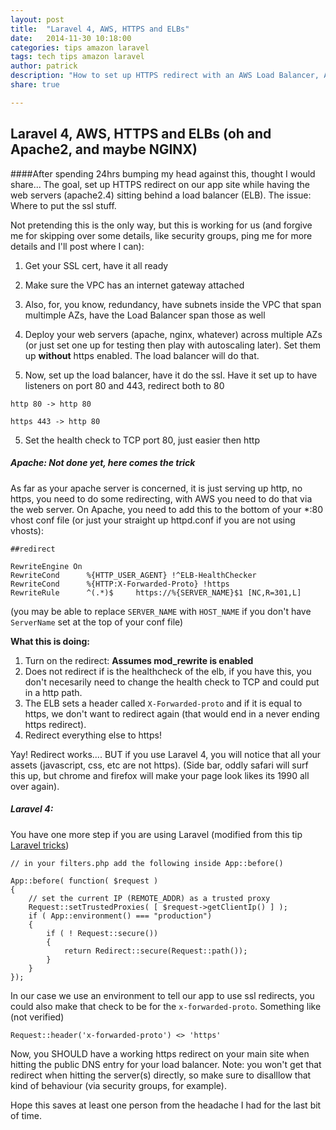 ```yaml
---
layout: post
title:  "Laravel 4, AWS, HTTPS and ELBs"
date:   2014-11-30 10:18:00
categories: tips amazon laravel
tags: tech tips amazon laravel
author: patrick
description: "How to set up HTTPS redirect with an AWS Load Balancer, Apache and Laravel 4"
share: true

---
```

## Laravel 4, AWS, HTTPS and ELBs (oh and Apache2, and maybe NGINX)


####After spending 24hrs bumping my head against this, thought I would share...
The goal, set up HTTPS redirect on our app site while having the web servers (apache2.4) sitting behind a load balancer (ELB).  The issue: Where to put the ssl stuff.

Not pretending this is the only way, but this is working for us (and forgive me for skipping over some details, like security groups, ping me for more details and I'll post where I can):

1. Get your SSL cert, have it all ready

1. Make sure the VPC has an internet gateway attached

2. Also, for, you know, redundancy, have subnets inside the VPC that span multimple AZs, have the Load Balancer span those as well

3. Deploy your web servers (apache, nginx, whatever) across multiple AZs (or just set one up for testing then play with autoscaling later).  Set them up **without** https enabled.  The load balancer will do that.

4. Now, set up the load balancer, have it do the ssl.  Have it set up to have listeners on port 80 and 443, redirect both to 80
 
 `http 80 -> http 80`

 `https 443 -> http 80`

5. Set the health check to TCP port 80, just easier then http

##### Apache: Not done yet, here comes the __trick__
 
 As far as your apache server is concerned, it is just serving up http, no https, you need to do some redirecting, with AWS you need to do that via the web server.  On Apache, you need to add this to the bottom of your *:80 vhost conf file (or just your straight up httpd.conf if you are not using vhosts):

    ##redirect

    RewriteEngine On
    RewriteCond      %{HTTP_USER_AGENT} !^ELB-HealthChecker
    RewriteCond      %{HTTP:X-Forwarded-Proto} !https
    RewriteRule      ^(.*)$     https://%{SERVER_NAME}$1 [NC,R=301,L]

(you may be able to replace `SERVER_NAME` with `HOST_NAME` if you don't have  `ServerName` set at the top of your conf file)

**What this is doing:**

1. Turn on the redirect: **Assumes mod_rewrite is enabled**
2. Does not redirect if is the healthcheck of the elb, if you have this, you don't necesarily need to change the health check to TCP and could put in a http path.
3. The ELB sets a header called `X-Forwarded-proto` and if it is equal to https, we don't want to redirect again (that would end in a never ending https redirect).
4. Redirect everything else to https!


Yay!  Redirect works.... BUT if you use Laravel 4, you will notice that all your assets (javascript, css, etc are not https).  (Side bar, oddly safari will surf this up, but chrome and firefox will make your page look likes its 1990 all over again).


##### Laravel 4:

You have one more step if you are using Laravel (modified from this tip [Laravel tricks](http://www.laravel-tricks.com/tricks/fix-ssl-in-laravel-4-when-server-is-behind-a-load-balancer-or-a-reverse-proxy))


    // in your filters.php add the following inside App::before()

    App::before( function( $request )
    {
        // set the current IP (REMOTE_ADDR) as a trusted proxy
        Request::setTrustedProxies( [ $request->getClientIp() ] );
        if ( App::environment() === "production")
        {
            if ( ! Request::secure())
            {
                return Redirect::secure(Request::path());
            }
        }
    });


In our case we use an environment to tell our app to use ssl redirects, you could also make that check to be for the `x-forwarded-proto`.  Something like (not verified)

    Request::header('x-forwarded-proto') <> 'https'



Now, you SHOULD have a working https redirect on your main site when hitting the public DNS entry for your load balancer.  Note: you won't get that redirect when hitting the server(s) directly, so make sure to disalllow that kind of behaviour (via security groups, for example).

Hope this saves at least one person from the headache I had for the last bit of time.


